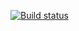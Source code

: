 [![Build status](https://ci.appveyor.com/api/projects/status/8cxnx5koc1hpopel?svg=true)](https://ci.appveyor.com/project/Maxxx1254/changedateandtestmode-9hds7)
